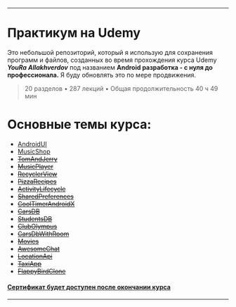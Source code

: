 ___
# Практикум на Udemy

Это небольшой репозиторий, который я использую для сохранения программ и файлов, созданных во время прохождения курса Udemy ***YouRa Allakhverdov*** под названием **Android разработка - с нуля до профессионала.** Я буду обновлять это по мере продвижения.

> 20 разделов • 287 лекций • Общая продолжительность 40 ч 49 мин

# Основные темы курса:
* [AndroidUI](https://github.com/zurbaevi/android-udemy-course/tree/main/androidui)
* [MusicShop](https://github.com/zurbaevi/android-udemy-course/tree/main/musicshop)
* ~~[TomAndJerry]()~~
* ~~[MusicPlayer]()~~
* ~~[RecyclerView]()~~
* ~~[PizzaRecipes]()~~
* ~~[ActivityLifecycle]()~~
* ~~[SharedPreferences]()~~
* ~~[CoolTimerAndroidX]()~~
* ~~[CarsDB]()~~
* ~~[StudentsDB]()~~
* ~~[ClubOlympus]()~~
* ~~[CarsDbWithRoom]()~~
* ~~[Movies]()~~
* ~~[AwesomeChat]()~~
* ~~[LocationApi]()~~ 
* ~~[TaxiApp]()~~ 
* ~~[FlappyBirdClone]()~~ 
#### [Сертификат будет доступен после окончании курса]()
___
